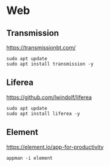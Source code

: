 # Web

## Transmission

https://transmissionbt.com/

```shell:terminal
sudo apt update
sudo apt install transmission -y
```

## Liferea

https://github.com/lwindolf/liferea

```shell:terminal
sudo apt update
sudo apt install liferea -y
```

## Element

https://element.io/app-for-productivity

```shell:terminal
appman -i element
```
